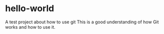 # hello-world
A test project about how to use git
This is a good understanding of how Git works and how to use it.
